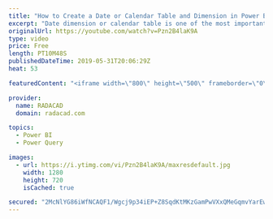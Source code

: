 ```yaml
---
title: "How to Create a Date or Calendar Table and Dimension in Power BI using Power Query"
excerpt: "Date dimension or calendar table is one of the most important dimensions in any BI system. In this video, I'm showing you how easy is to create a date dimension using Power Query. The script of this video can be found in my blog article here:  https://radacad.com/create-a-date-dimension-in-power-bi-in-4-steps-step-1-calendar-columns"
originalUrl: https://youtube.com/watch?v=Pzn2B4laK9A
type: video
price: Free
length: PT10M48S
publishedDateTime: 2019-05-31T20:06:29Z
heat: 53

featuredContent: "<iframe width=\"800\" height=\"500\" frameborder=\"0\" src=\"https://www.youtube.com/embed/Pzn2B4laK9A\" allow=\"accelerometer; autoplay; encrypted-media; gyroscope; picture-in-picture\" allowfullscreen></iframe>"

provider:
  name: RADACAD
  domain: radacad.com

topics:
  - Power BI
  - Power Query

images:
  - url: https://i.ytimg.com/vi/Pzn2B4laK9A/maxresdefault.jpg
    width: 1280
    height: 720
    isCached: true

secured: "2McNlYG86iWfNCAQF1/Wgcj9p34iEP+Z8SqdKtMKzGamPwVXxQMeGqmvYarEw3qqvy4eNPt6EvyTNn68IY3s9N+Z3fvL8rX7Z6UM+QQ7193cgONc2OwG34ZVlKZ1g89JnzcjBgBL2W6FfFHkQjsPTx9OIn+1DzUfBw48dtsGHxV3+OCFO7Nb8NKT8nLlCN8gIzleeH3H9Cs6cbo14lQER7FbJgJ96kAWSsrKKy1DceqEEzYTzYDjLzajF7n52DnEHR2jLq7XoZVs7IoS8jDtwnJOn5RNjAcgmg8mn4ywB8MCKaQuhLlVjzOFaxOJLNwgvEFcxpiVUk6heGxjG8iV7Q81dHZi+Vc4QdYVsaQcw0mAyd3efrTGOKTY+35DfXPudM9xNTK1M1oi6OV5eorBxeZUHcPrE+fv83B8TGbhQDA=;dnPArcW1x4uDGRsXBWxD8Q=="
---
```


